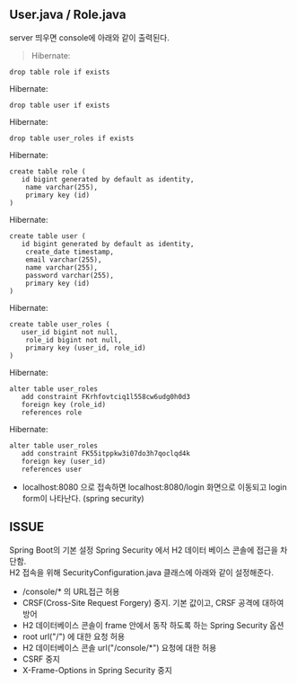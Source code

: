 ## User.java / Role.java
server 띄우면 console에 아래와 같이 출력된다.    

> Hibernate: 
    
    drop table role if exists
Hibernate: 
    
    drop table user if exists
Hibernate: 
    
    drop table user_roles if exists
Hibernate: 
    
    create table role (
       id bigint generated by default as identity,
        name varchar(255),
        primary key (id)
    )
Hibernate: 
    
    create table user (
       id bigint generated by default as identity,
        create_date timestamp,
        email varchar(255),
        name varchar(255),
        password varchar(255),
        primary key (id)
    )
Hibernate: 
    
    create table user_roles (
       user_id bigint not null,
        role_id bigint not null,
        primary key (user_id, role_id)
    )
Hibernate: 
    
    alter table user_roles 
       add constraint FKrhfovtciq1l558cw6udg0h0d3 
       foreign key (role_id) 
       references role
Hibernate: 
    
    alter table user_roles 
       add constraint FK55itppkw3i07do3h7qoclqd4k 
       foreign key (user_id) 
       references user
       
- localhost:8080 으로 접속하면 localhost:8080/login 화면으로 이동되고 login form이 나타난다. (spring security)

## ISSUE
Spring Boot의 기본 설정 Spring Security 에서 H2 데이터 베이스 콘솔에 접근을 차단함.  
H2 접속을 위해 SecurityConfiguration.java 클래스에 아래와 같이 설정해준다.  
- /console/* 의 URL접근 허용  
- CRSF(Cross-Site Request Forgery) 중지. 기본 값이고, CRSF 공격에 대하여 방어  
- H2 데이터베이스 콘솔이 frame 안에서 동작 하도록 하는 Spring Security 옵션  
- root url("/") 에 대한 요청 허용
- H2 데이터베이스 콘솔 url("/console/*") 요청에 대한 허용
- CSRF 중지
- X-Frame-Options in Spring Security 중지


